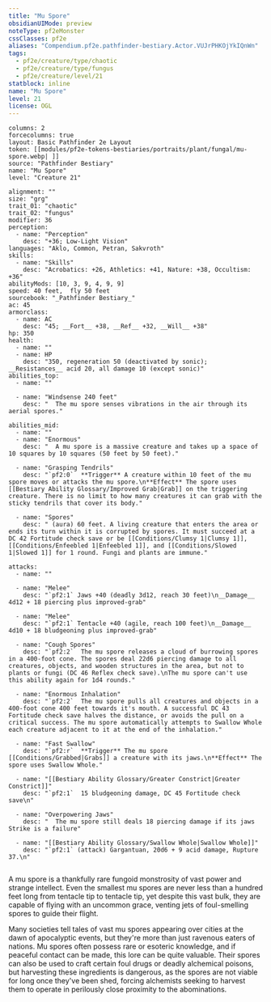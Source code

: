 ```yaml
---
title: "Mu Spore"
obsidianUIMode: preview
noteType: pf2eMonster
cssClasses: pf2e
aliases: "Compendium.pf2e.pathfinder-bestiary.Actor.VUJrPHKOjYkIQnWn" 
tags:
  - pf2e/creature/type/chaotic
  - pf2e/creature/type/fungus
  - pf2e/creature/level/21
statblock: inline
name: "Mu Spore"
level: 21
license: OGL
---
```


```statblock
columns: 2
forcecolumns: true
layout: Basic Pathfinder 2e Layout
token: [[modules/pf2e-tokens-bestiaries/portraits/plant/fungal/mu-spore.webp| ]]
source: "Pathfinder Bestiary"
name: "Mu Spore"
level: "Creature 21"

alignment: ""
size: "grg"
trait_01: "chaotic"
trait_02: "fungus"
modifier: 36
perception:
  - name: "Perception"
    desc: "+36; Low-Light Vision"
languages: "Aklo, Common, Petran, Sakvroth"
skills:
  - name: "Skills"
    desc: "Acrobatics: +26, Athletics: +41, Nature: +38, Occultism: +36"
abilityMods: [10, 3, 9, 4, 9, 9]
speed: 40 feet,  fly 50 feet
sourcebook: "_Pathfinder Bestiary_"
ac: 45
armorclass:
  - name: AC
    desc: "45; __Fort__ +38, __Ref__ +32, __Will__ +38"
hp: 350
health:
  - name: ""
  - name: HP
    desc: "350, regeneration 50 (deactivated by sonic); __Resistances__ acid 20, all damage 10 (except sonic)"
abilities_top:
  - name: ""

  - name: "Windsense 240 feet"
    desc: "  The mu spore senses vibrations in the air through its aerial spores."

abilities_mid:
  - name: ""
  - name: "Enormous"
    desc: "  A mu spore is a massive creature and takes up a space of 10 squares by 10 squares (50 feet by 50 feet)."

  - name: "Grasping Tendrils"
    desc: "`pf2:0`  **Trigger** A creature within 10 feet of the mu spore moves or attacks the mu spore.\n**Effect** The spore uses [[Bestiary Ability Glossary/Improved Grab|Grab]] on the triggering creature. There is no limit to how many creatures it can grab with the sticky tendrils that cover its body."

  - name: "Spores"
    desc: " (aura) 60 feet. A living creature that enters the area or ends its turn within it is corrupted by spores. It must succeed at a DC 42 Fortitude check save or be [[Conditions/Clumsy 1|Clumsy 1]], [[Conditions/Enfeebled 1|Enfeebled 1]], and [[Conditions/Slowed 1|Slowed 1]] for 1 round. Fungi and plants are immune."

attacks:
  - name: ""

  - name: "Melee"
    desc: "`pf2:1` Jaws +40 (deadly 3d12, reach 30 feet)\n__Damage__  4d12 + 18 piercing plus improved-grab"

  - name: "Melee"
    desc: "`pf2:1` Tentacle +40 (agile, reach 100 feet)\n__Damage__  4d10 + 18 bludgeoning plus improved-grab"

  - name: "Cough Spores"
    desc: "`pf2:2`  The mu spore releases a cloud of burrowing spores in a 400-foot cone. The spores deal 22d6 piercing damage to all creatures, objects, and wooden structures in the area, but not to plants or fungi (DC 46 Reflex check save).\nThe mu spore can't use this ability again for 1d4 rounds."

  - name: "Enormous Inhalation"
    desc: "`pf2:2`  The mu spore pulls all creatures and objects in a 400-foot cone 400 feet towards it's mouth. A successful DC 43 Fortitude check save halves the distance, or avoids the pull on a critical success. The mu spore automatically attempts to Swallow Whole each creature adjacent to it at the end of the inhalation."

  - name: "Fast Swallow"
    desc: "`pf2:r`  **Trigger** The mu spore [[Conditions/Grabbed|Grabs]] a creature with its jaws.\n**Effect** The spore uses Swallow Whole."

  - name: "[[Bestiary Ability Glossary/Greater Constrict|Greater Constrict]]"
    desc: "`pf2:1`  15 bludgeoning damage, DC 45 Fortitude check save\n"

  - name: "Overpowering Jaws"
    desc: "  The mu spore still deals 18 piercing damage if its jaws Strike is a failure"

  - name: "[[Bestiary Ability Glossary/Swallow Whole|Swallow Whole]]"
    desc: "`pf2:1` (attack) Gargantuan, 20d6 + 9 acid damage, Rupture 37.\n"
 
```



A mu spore is a thankfully rare fungoid monstrosity of vast power and strange intellect. Even the smallest mu spores are never less than a hundred feet long from tentacle tip to tentacle tip, yet despite this vast bulk, they are capable of flying with an uncommon grace, venting jets of foul-smelling spores to guide their flight.

Many societies tell tales of vast mu spores appearing over cities at the dawn of apocalyptic events, but they're more than just ravenous eaters of nations. Mu spores often possess rare or esoteric knowledge, and if peaceful contact can be made, this lore can be quite valuable. Their spores can also be used to craft certain foul drugs or deadly alchemical poisons, but harvesting these ingredients is dangerous, as the spores are not viable for long once they've been shed, forcing alchemists seeking to harvest them to operate in perilously close proximity to the abominations.
